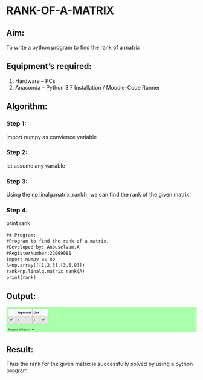 # RANK-OF-A-MATRIX
## Aim:
To write a python program to find the rank of a matrix
## Equipment’s required:
1. 	Hardware – PCs
2. 	Anaconda – Python 3.7 Installation / Moodle-Code Runner
## Algorithm:
### Step 1: 
import numpy as convience variable
### Step 2: 
let assume any variable
### Step 3:
 Using the np.linalg.matrix_rank(), we can find the rank of the given matrix.
### Step 4: 
print rank
```
## Program:
#Program to find the rank of a matrix.
#Developed by: Anbuselvam.A
#RegisterNumber:22009081
import numpy as np
A=np.array([[1,2,3],[3,6,9]])
rank=np.linalg.matrix_rank(A)
print(rank)
```
## Output:
![output](./Screenshot%20(33).png)
## Result:
Thus the rank for the given matrix is successfully solved by  using a python program.

